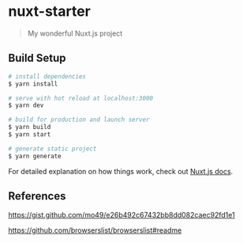 # nuxt-starter

> My wonderful Nuxt.js project

## Build Setup

``` bash
# install dependencies
$ yarn install

# serve with hot reload at localhost:3000
$ yarn dev

# build for production and launch server
$ yarn build
$ yarn start

# generate static project
$ yarn generate
```

For detailed explanation on how things work, check out [Nuxt.js docs](https://nuxtjs.org).

## References

https://gist.github.com/mo49/e26b492c67432bb8dd082caec92fd1e1

https://github.com/browserslist/browserslist#readme
